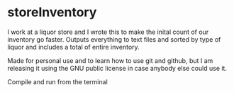 # storeInventory

I work at a liquor store and I wrote this to make the inital count of our inventory go faster. 
Outputs everything to text files and sorted by type of liquor and includes a total of entire inventory.

Made for personal use and to learn how to use git and github, but I am releasing it using the GNU public license in case anybody else could use it.

Compile and run from the terminal

